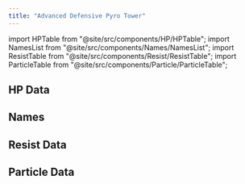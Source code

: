 ```yaml
---
title: "Advanced Defensive Pyro Tower"
---
```


import HPTable from "@site/src/components/HP/HPTable";
import NamesList from "@site/src/components/Names/NamesList";
import ResistTable from "@site/src/components/Resist/ResistTable";
import ParticleTable from "@site/src/components/Particle/ParticleTable";

## HP Data

<HPTable item_key="advanceddefensivepyrotower" data_src="enemy" />

## Names

<NamesList item_key="advanceddefensivepyrotower" data_src="enemy" />

## Resist Data

<ResistTable item_key="advanceddefensivepyrotower" data_src="enemy" />

## Particle Data

<ParticleTable item_key="advanceddefensivepyrotower" data_src="enemy" />